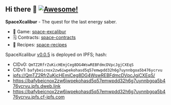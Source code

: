 ## Hi there 👋 [![Awesome!](https://img.shields.io/badge/this%20project%20is-awesome-ff69b4)](https://github.com/ethlisboa/space-excalibur)

**SpaceXcalibur** - The quest for the last energy saber.
* 🔪 Game: [space-excalibur](https://github.com/ethlisboa/space-excalibur)
* 🗒️ Contracts: [space-contracts](https://github.com/ethlisboa/space-contracts)
* 🥗 Recipes: [space-recipes](https://github.com/ethlisboa/space-recipes)

SpaceXcalibur [v0.0.5](https://github.com/ethlisboa/space-excalibur/releases/tag/v0.0.5) is deployed on IPFS; hash:
- CIDv0: `QmTZ2RfrZuKicHEmjCeg8DG4WswREBFdmcDVpcJgjCXEqS`
- CIDv1: `bafybeicnox2zw6iwpekohasd5q57emwpdd32h6g7uynnbgoa5b476ycrvu`
- [ipfs://QmTZ2RfrZuKicHEmjCeg8DG4WswREBFdmcDVpcJgjCXEqS/](ipfs://QmTZ2RfrZuKicHEmjCeg8DG4WswREBFdmcDVpcJgjCXEqS/)
- https://bafybeicnox2zw6iwpekohasd5q57emwpdd32h6g7uynnbgoa5b476ycrvu.ipfs.dweb.link
- https://bafybeicnox2zw6iwpekohasd5q57emwpdd32h6g7uynnbgoa5b476ycrvu.ipfs.cf-ipfs.com
